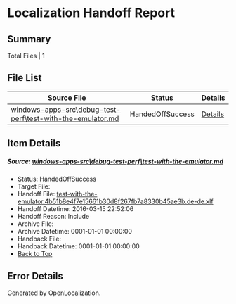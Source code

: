 # <a name='report-top'></a> Localization Handoff Report

## Summary
 Total Files | 1

## File List
 Source File | Status | Details 
 ----------- | ------ | ------- 
 [windows-apps-src\debug-test-perf\test-with-the-emulator.md](https://github.com/Microsoft/windows-apps/blob/d03e316b9f6f415c8ad864bb984cfcd2f8430ffe/windows-apps-src/debug-test-perf/test-with-the-emulator.md) | HandedOffSuccess | [Details](#dfdddd4a42530d0b84af88370ee659a365ea47d11931)

## Item Details
##### <a name='dfdddd4a42530d0b84af88370ee659a365ea47d11931'></a> Source: [windows-apps-src\debug-test-perf\test-with-the-emulator.md](https://github.com/Microsoft/windows-apps/blob/d03e316b9f6f415c8ad864bb984cfcd2f8430ffe/windows-apps-src/debug-test-perf/test-with-the-emulator.md)
* Status: HandedOffSuccess
* Target File: 
* Handoff File: [test-with-the-emulator.4b51b8e4f7e15661b30d8f267fb7a8330b45ae3b.de-de.xlf](https://github.com/Microsoft/WDG.handoff/blob/768b5dce61ad6676af4e5ea28f9eff80532bece0/ol-handoff/Microsoft/windows-apps.de-de/master/test-with-the-emulator.4b51b8e4f7e15661b30d8f267fb7a8330b45ae3b.de-de.xlf)
* Handoff Datetime: 2016-03-15 22:52:06
* Handoff Reason: Include
* Archive File: 
* Archive Datetime: 0001-01-01 00:00:00
* Handback File: 
* Handback Datetime: 0001-01-01 00:00:00
* [Back to Top](#report-top)


## Error Details

Generated by OpenLocalization.
